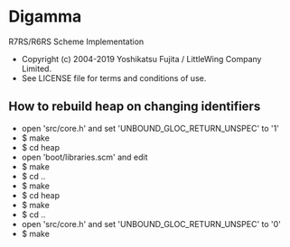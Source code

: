 # Digamma

R7RS/R6RS Scheme Implementation

* Copyright (c) 2004-2019 Yoshikatsu Fujita / LittleWing Company Limited.
* See LICENSE file for terms and conditions of use.

## How to rebuild heap on changing identifiers

* open 'src/core.h' and set 'UNBOUND_GLOC_RETURN_UNSPEC' to '1'
* $ make
* $ cd heap
* open 'boot/libraries.scm' and edit
* $ make
* $ cd ..
* $ make
* $ cd heap
* $ make
* $ cd ..
* open 'src/core.h' and set 'UNBOUND_GLOC_RETURN_UNSPEC' to '0'
* $ make
